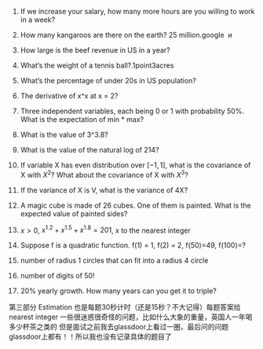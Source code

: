 1. If we increase your salary, how many more hours are you willing to work in a week?
2. How many kangaroos are there on the earth? 25 million.google  и
3. How large is the beef revenue in US in a year? 
4. What’s the weight of a tennis ball?.1point3acres
5. What’s the percentage of under 20s in US population?
6. The derivative of x^x at x = 2?
7. Three independent variables, each being 0 or 1 with probability 50%. What is the expectation of min * max?
8. What is the value of 3^3.8?
9. What is the value of the natural log of 214?
10. If variable X has even distribution over $[-1, 1]$, what is the covariance of X with $X^2$? What about the covariance of X with $X^3$?
11. If the variance of X is V, what is the variance of 4X? 


1. A magic cube is made of 26 cubes. One of them is painted. What is the expected value of painted sides?
2. $x>0$, $x^{1.2} + x^{1.5}+x^{1.8} = 201$, x to the nearest integer
3. Suppose f is a quadratic function. f(1) = 1, f(2) = 2, f(50)=49, f(100)=?
4. number of radius 1 circles that can fit into a radius 4 circle
5. number of digits of 50!
6. 20% yearly growth. How many years can you get it to triple?

第三部分 Estimation
也是每题30秒计时（还是15秒？不大记得）每题答案给nearest integer
一些很迷惑很奇怪的问题，比如什么大象的重量，英国人一年喝多少杯茶之类的
但是面试之前我去glas‍‍‍‌‌‌‌‍‌‌‌‌‍‍‌‍‌‍‌‍sdoor上看过一圈，最后问的问题glassdoor上都有！！所以我也没有记录具体的题目了